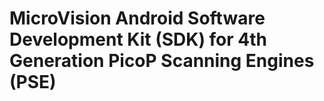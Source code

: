 # MicroVision Android Software Development Kit (SDK) for 4th Generation PicoP Scanning Engines (PSE)
